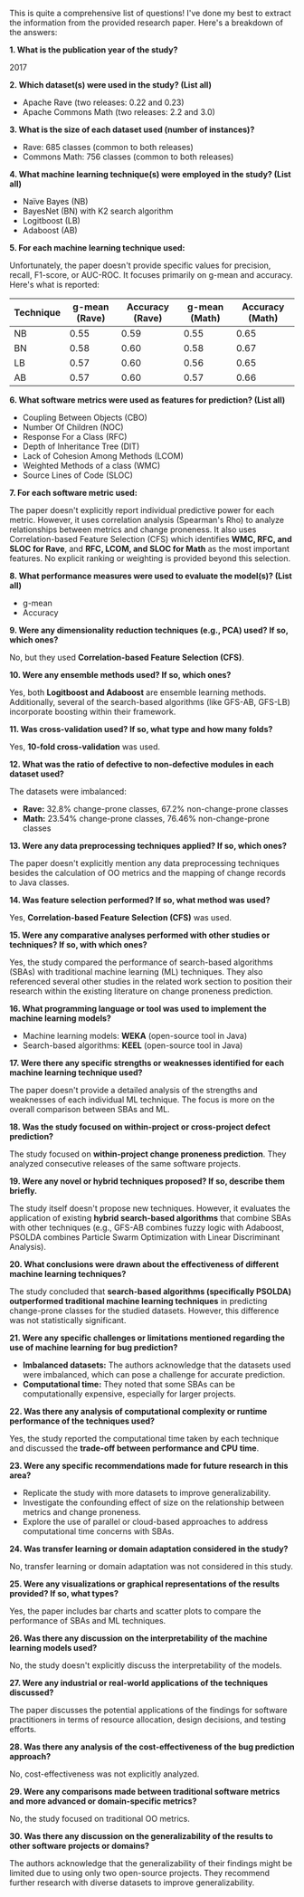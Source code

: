 This is quite a comprehensive list of questions! I've done my best to extract the information from the provided research paper. Here's a breakdown of the answers:

**1. What is the publication year of the study?**

2017

**2. Which dataset(s) were used in the study? (List all)**

* Apache Rave (two releases: 0.22 and 0.23)
* Apache Commons Math (two releases: 2.2 and 3.0)

**3. What is the size of each dataset used (number of instances)?**

* Rave: 685 classes (common to both releases)
* Commons Math: 756 classes (common to both releases)

**4. What machine learning technique(s) were employed in the study? (List all)**

* Naïve Bayes (NB)
* BayesNet (BN) with K2 search algorithm
* Logitboost (LB)
* Adaboost (AB)

**5. For each machine learning technique used:** 

Unfortunately, the paper doesn't provide specific values for precision, recall, F1-score, or AUC-ROC. It focuses primarily on g-mean and accuracy. Here's what is reported:

| Technique | g-mean (Rave) | Accuracy (Rave) | g-mean (Math) | Accuracy (Math) |
|---|---|---|---|---|
| NB  | 0.55 | 0.59 | 0.55 | 0.65 |
| BN  | 0.58 | 0.60 | 0.58 | 0.67 |
| LB  | 0.57 | 0.60 | 0.56 | 0.65 | 
| AB  | 0.57 | 0.60 | 0.57 | 0.66 |

**6. What software metrics were used as features for prediction? (List all)**

* Coupling Between Objects (CBO)
* Number Of Children (NOC)
* Response For a Class (RFC)
* Depth of Inheritance Tree (DIT)
* Lack of Cohesion Among Methods (LCOM)
* Weighted Methods of a class (WMC)
* Source Lines of Code (SLOC)

**7. For each software metric used:**

The paper doesn't explicitly report individual predictive power for each metric. However, it uses correlation analysis (Spearman's Rho) to analyze relationships between metrics and change proneness.  It also uses Correlation-based Feature Selection (CFS) which identifies **WMC, RFC, and SLOC for Rave**, and **RFC, LCOM, and SLOC for Math** as the most important features. No explicit ranking or weighting is provided beyond this selection.

**8. What performance measures were used to evaluate the model(s)? (List all)**

* g-mean
* Accuracy

**9. Were any dimensionality reduction techniques (e.g., PCA) used? If so, which ones?**

No, but they used **Correlation-based Feature Selection (CFS)**.

**10. Were any ensemble methods used? If so, which ones?**

Yes, both **Logitboost and Adaboost** are ensemble learning methods. Additionally, several of the search-based algorithms (like GFS-AB, GFS-LB) incorporate boosting within their framework.

**11. Was cross-validation used? If so, what type and how many folds?**

Yes, **10-fold cross-validation** was used.

**12. What was the ratio of defective to non-defective modules in each dataset used?**

The datasets were imbalanced:

* **Rave:** 32.8% change-prone classes, 67.2% non-change-prone classes
* **Math:** 23.54% change-prone classes, 76.46% non-change-prone classes

**13. Were any data preprocessing techniques applied? If so, which ones?**

The paper doesn't explicitly mention any data preprocessing techniques besides the calculation of OO metrics and the mapping of change records to Java classes.

**14. Was feature selection performed? If so, what method was used?**

Yes, **Correlation-based Feature Selection (CFS)** was used.

**15. Were any comparative analyses performed with other studies or techniques? If so, with which ones?**

Yes, the study compared the performance of search-based algorithms (SBAs) with traditional machine learning (ML) techniques. They also referenced several other studies in the related work section to position their research within the existing literature on change proneness prediction.

**16. What programming language or tool was used to implement the machine learning models?**

* Machine learning models: **WEKA** (open-source tool in Java)
* Search-based algorithms: **KEEL** (open-source tool in Java)

**17. Were there any specific strengths or weaknesses identified for each machine learning technique used?**

The paper doesn't provide a detailed analysis of the strengths and weaknesses of each individual ML technique. The focus is more on the overall comparison between SBAs and ML.

**18. Was the study focused on within-project or cross-project defect prediction?**

The study focused on **within-project change proneness prediction**. They analyzed consecutive releases of the same software projects.

**19. Were any novel or hybrid techniques proposed? If so, describe them briefly.**

The study itself doesn't propose new techniques. However, it evaluates the application of existing **hybrid search-based algorithms** that combine SBAs with other techniques (e.g., GFS-AB combines fuzzy logic with Adaboost, PSOLDA combines Particle Swarm Optimization with Linear Discriminant Analysis). 

**20. What conclusions were drawn about the effectiveness of different machine learning techniques?**

The study concluded that **search-based algorithms (specifically PSOLDA) outperformed traditional machine learning techniques** in predicting change-prone classes for the studied datasets.  However, this difference was not statistically significant. 

**21. Were any specific challenges or limitations mentioned regarding the use of machine learning for bug prediction?**

* **Imbalanced datasets:**  The authors acknowledge that the datasets used were imbalanced, which can pose a challenge for accurate prediction.
* **Computational time:**  They noted that some SBAs can be computationally expensive, especially for larger projects.

**22. Was there any analysis of computational complexity or runtime performance of the techniques used?**

Yes, the study reported the computational time taken by each technique and discussed the **trade-off between performance and CPU time**.

**23. Were any specific recommendations made for future research in this area?**

* Replicate the study with more datasets to improve generalizability.
* Investigate the confounding effect of size on the relationship between metrics and change proneness.
* Explore the use of parallel or cloud-based approaches to address computational time concerns with SBAs.

**24. Was transfer learning or domain adaptation considered in the study?**

No, transfer learning or domain adaptation was not considered in this study.

**25. Were any visualizations or graphical representations of the results provided? If so, what types?**

Yes, the paper includes bar charts and scatter plots to compare the performance of SBAs and ML techniques.

**26. Was there any discussion on the interpretability of the machine learning models used?**

No, the study doesn't explicitly discuss the interpretability of the models.

**27. Were any industrial or real-world applications of the techniques discussed?**

The paper discusses the potential applications of the findings for software practitioners in terms of resource allocation, design decisions, and testing efforts.

**28. Was there any analysis of the cost-effectiveness of the bug prediction approach?**

No, cost-effectiveness was not explicitly analyzed.

**29. Were any comparisons made between traditional software metrics and more advanced or domain-specific metrics?**

No, the study focused on traditional OO metrics.

**30. Was there any discussion on the generalizability of the results to other software projects or domains?**

The authors acknowledge that the generalizability of their findings might be limited due to using only two open-source projects. They recommend further research with diverse datasets to improve generalizability. 
